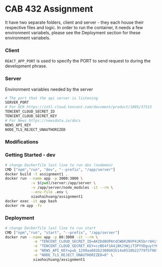 # CAB 432 Assignment

It have two separate folders, client and server - they each house their respective files and logic. In order to run the container, it needs a few environment variabels, please see the Deployment section for these environment variabels.

### Client

`REACT_APP_PORT` is used to specify the PORT to send request to during the development phrase.

### Server

Environment variables needed by the server

```bash
# The port that the api server is listening
SERVER_PORT
# For OCR https://intl.cloud.tencent.com/document/product/1005/37315
TENCENT_CLOUD_SECRET_ID
TENCENT_CLOUD_SECRET_KEY
# For News https://newsdata.io/docs
NEWS_API_KEY
NODE_TLS_REJECT_UNAUTHORIZED
```

### Modifications

### Getting Started - dev

```bash
# change Dockerfile last line to run dev (nodemon)
CMD ["npm","run", "dev", "--prefix", "/app/server"]
docker build -t assignment1 .
docker run --name app -p 3000:3000 \
            -v $(pwd)/server:/app/server \
            -v /app/server/node_modules -it --rm \
            --env-file .env \
            xiaohaihuang/assignment1
docker exec -it app bash
docker rm app -fv
```

### Deployment

```bash
# change Dockerfile last line to run start
CMD ["npm","run", "start", "--prefix", "/app/server"]
docker run --name app -p 80:3000 -it --rm \
             -e "TENCENT_CLOUD_SECRET_ID=AKIDd8OPAtdCWbR2NVP4JK5brrbHitoVyCBw" \
             -e "TENCENT_CLOUD_SECRET_KEY=czBE4f1A4j8KJ3WjiT3PYVDguytY0Nfs" \
             -e "NEWS_API_KEY=pub_1299aa681b2308b02b14a8510b22779f5f96" \
             -e "NODE_TLS_REJECT_UNAUTHORIZED=0" \
             xiaohaihuang/assignment1
```
